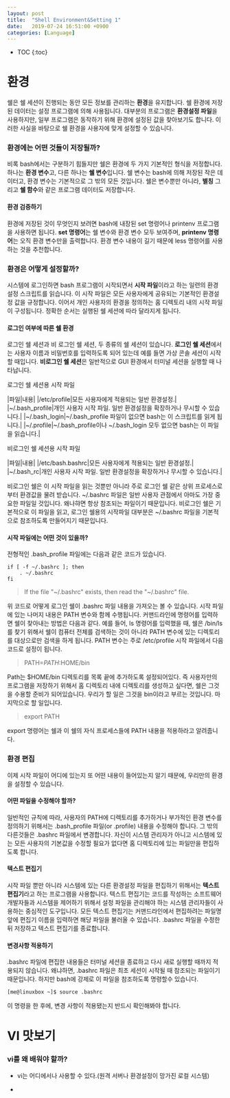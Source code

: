 ```yaml
---
layout: post
title:  "Shell Environment&Setting 1"
date:   2019-07-24 16:51:00 +0900
categories: [Language]
---
```

* TOC
{:toc}

# 환경

쉘은 쉘 세션이 진행되는 동안 모든 정보를 관리하는 **환경**을 유지합니다.
쉘 환경에 저장된 데이터는 설정 프로그램에 의해 사용됩니다. 대부분의 프로그램은 **환경설정 파일**을 사용하지만,
일부 프로그램은 동작하기 위해 환경에 설정된 값을 찾아보기도 합니다. 이러한 사실을 바탕으로 쉘 환경을 사용자에 맞게 설정할
수 있습니다.

### 환경에는 어떤 것들이 저장될까?

비록 bash에서는 구분하기 힘들지만 쉘은 환경에 두 가지 기본적인 형식을 저정합니다. 하나는 **환경 변수**고, 다른 하나는 **쉘 변수**입니다.
쉘 변수는 bash에 의해 저장된 작은 데이터고, 환경 변수는 기본적으로 그 밖의 모든 것입니다. 쉘은 변수뿐만 아니라, **별칭** 그리고 **쉘 함수**와 같은 프로그램 데이터도 저장합니다.

#### 환경 검증하기

환경에 저장된 것이 무엇인지 보려면 bash에 내장된 set 명령어나 printenv 프로그램을 사용하면 됩니다. **set 명령어**는 쉘 변수와 환경 변수 모두 보여주며, **printenv 명령어**는 오직 환경 변수만을 출력합니다.
환경 변수 내용이 길기 때문에 less 명령어를 사용하는 것을 추천합니다.

### 환경은 어떻게 설정할까?

시스템에 로그인하면 bash 프로그램이 시작되면서 **시작 파일**이라고 하는 일련의 환경 설정 스크립트를 읽습니다. 이 시작 파일은 모든 사용자에게 공유되는 기본적인 환경설정 값을 규정합니다.
이어서 개인 사용자의 환경을 정의하는 홈 디렉토리 내의 시작 파일이 구성됩니다. 정확한 순서는 실행된 쉘 세션에 따라 달라지게 됩니다.

#### 로그인 여부에 따른 쉘 환경

로그인 쉘 세션과 비 로그인 쉘 세션, 두 종류의 쉘 세션이 있습니다. **로그인 쉘 세션**에서는 사용자 이름과
비밀번호를 입력하도록 되어 있는데 예를 들면 가상 콘솔 세션이 시작할 때입니다. **비로그인 쉘 세션**은 일반적으로
GUI 환경에서 터미널 세션을 실행할 때 나타납니다.

로그인 쉘 세션용 시작 파일

|파일|내용|
|/etc/profile|모든 사용자에게 적용되는 일반 환경설정.|
|~/.bash_profile|개인 사용자 시작 파일. 일반 환경설정을 확장하거나 무시할 수 있습니다.|
|~/.bash_login|~/.bash_profile 파일이 없으면 bash는 이 스크립트를 읽게 됩니다.|
|~/.profile|~/.bash_profile이나 ~/.bash_login 모두 없으면 bash는 이 파일을 읽습니다.|

비로그인 쉘 세션용 시작 파일

|파일|내용|
|/etc/bash.bashrc|모든 사용자에게 적용되는 일반 환경설정.|
|~/.bash_rc|개인 사용자 시작 파일. 일반 환경설정을 확장하거나 무시할 수 있습니다.|

비로그인 쉘은 이 시작 파일을 읽는 것뿐만 아니라 주로 로그인 쉘 같은 상위 프로세스로부터 환경값을 물려 받습니다.
~/.bashrc 파일은 일반 사용자 관점에서 아마도 가장 중요한 파일일 것입니다. 왜나햐면 항상 참조되는 파일이기 때문입니다.
비로그인 쉘은 기본적으로 이 파일을 읽고, 로그인 쉘용의 시작파일 대부분은 ~/.bashrc 파일을 기본적으로 참조하도록 만들어지기 때문입니다.

#### 시작 파일에는 어떤 것이 있을까?

전형적인 .bash_profile 파일에는 다음과 같은 코드가 있습니다.

```shell
if [ -f ~/.bashrc ]; then
	. ~/.bashrc
fi
```

> If the file "~/.bashrc" exists, then read the "~/.bashrc" file.

위 코드로 어떻게 로그인 쉘이 .bashrc 파일 내용을 가져오는 볼 수 있습니다. 시작 파일에 있는 나머지
내용은 PATH 변수와 함께 수행됩니다. 커맨드라인에 명령어를 입력하면 쉘이 찾아내는 방법은 다음과 같다.
예를 들어, ls 명령어를 입력했을 때, 쉘은 /bin/ls를 찾기 위해서 쉘이 컴퓨터 전체를 검색하는 것이 아니라
PATH 변수에 있는 디렉토리를 대상으로만 검색을 하게 됩니다. PATH 변수는 주로 /etc/profile 시작 파일에서
다음 코드로 설정이 됩니다.
> PATH=$PATH:$HOME/bin

Path는 $HOME/bin 디렉토리를 목록 끝에 추가하도록 설정되어있다. 즉 사용자만의 프로그램을 저장하기 위해서 홈
디렉토리 내에 디렉토리를 생성하고 싶다면, 쉘은 그것을 수용할 준비가 되어있습니다. 우리가 할 일은 그것을 bin이라고
부르는 것입니다. 마지막으로 할 일입니다.
> export PATH

export 명령어는 쉘과 이 쉘의 자식 프로세스들에 PATH 내용을 적용하라고 알려줍니다.

### 환경 편집

이제 시작 파일이 어디에 있는지 또 어떤 내용이 들어있는지 알기 때문에, 우리만의 환경을 설정할 수 있습니다.

#### 어떤 파일을 수정해야 할까?

일반적인 규칙에 따라, 사용자의 PATH에 디렉토리를 추가하거나 부가적인 환경 변수를 정의하기 위해서는 .bash_profile 파일(or .profile) 내용을
수정해야 합니다. 그 밖의 다른것들은 .bashrc 파일에서 변경합니다. 자신이 시스템 관리자가 아니고 시스템에 있는 모든 사용자의 기본값을 수정할 필요가
없다면 홈 디렉토리에 있는 파일만을 편집하도록 합니다.

#### 텍스트 편집기

시작 파일 뿐만 아니라 시스템에 있는 다른 환경설정 파일을 편집하기 위해서는 **텍스트 편집기**라고 하는 프로그램을 사용합니다. 텍스트 편집기는 코드를
작성하는 소프트웨어 개발자들과 시스템을 제어하기 위해서 설정 파일을 관리해야 하는 시스템 관리자들이 사용하는 중심적인 도구입니다.
모든 텍스트 편집기는 커맨드라인에서 편집하려는 파일명 앞에 편집기 이름을 입력하면 해당 파일을 불러올 수 있습니다.
.bashrc 파일을 수정한뒤 저장하고 텍스트 편집기를 종료합니다.

#### 변경사항 적용하기

.bashrc 파일에 편집한 내용들은 터미널 세션을 종료하고 다시 새로 실행할 때까지 적용되지 않습니다. 왜냐하면, .bashrc 파일은 최초 세션이 시작될 때
참조되는 파일이기 때문입니다. 하지만 bash에 강제로 이 파일을 참조하도록 명령할수 있습니다.

```shell
[me@linuxbox ~]$ source .bashrc
```
이 명령을 한 후에, 변경 사항이 적용됐는지 반드시 확인해봐야 합니다.

# VI 맛보기

### vi를 왜 배워야 할까?

* vi는 어디에서나 사용할 수 있다.(원격 서버나 환경설정이 망가진 로컬 시스템)

* 
























